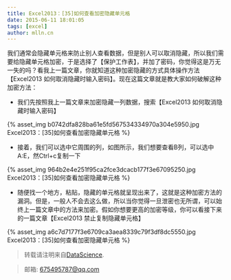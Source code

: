 ```yaml
---
title: Excel2013：[35]如何查看加密隐藏单元格
date: 2015-06-11 18:01:05
tags: [excel]
author: mlln.cn
---
```

我们通常会隐藏单元格来防止别人查看数据，但是别人可以取消隐藏，所以我们需要给隐藏单元格加密，于是选择了【保护工作表】，并加了密码，你觉得这是万无一失的吗？看我上一篇文章，你就知道这种加密隐藏的方式具体操作方法【Excel2013 如何取消隐藏时输入密码】。现在这篇文章就是教大家如何破解这种加密方法：

- 我们先按照我上一篇文章来加密隐藏一列数据，搜索【Excel2013 如何取消隐藏时输入密码】

{% asset_img b0742dfa828ba61e5fd567534334970a304e5950.jpg Excel2013：[35]如何查看加密隐藏单元格 %}

- 接着，我们可以选中它周围的列，如图所示，我们想要查看B列，可以选中A:E，然Ctrl+c复制一下

{% asset_img 964b2e4e251f95ca2fce3dcacb177f3e67095250.jpg Excel2013：[35]如何查看加密隐藏单元格 %}

- 随便找一个地方，粘贴，隐藏的单元格就呈现出来了，这就是这种加密方法的漏洞。但是，一般人不会去这么做，所以当你觉得一旦泄密也无所谓，可以始终上一篇文章中的方法来加密。假如你想要更高的加密等级，你可以看接下来的一篇文章【Excel2013 禁止复制隐藏单元格】

{% asset_img a6c7d7177f3e6709ca3aea8339c79f3df8dc5550.jpg Excel2013：[35]如何查看加密隐藏单元格 %}

> 转载请注明来自[DataScience](http://mlln.cn).

> 邮箱: 675495787@qq.com 
